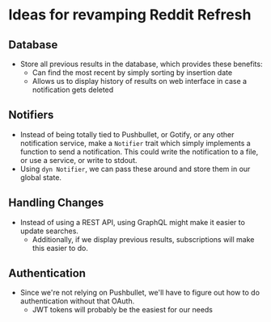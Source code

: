 # Ideas for revamping Reddit Refresh

## Database
 - Store all previous results in the database, which provides these benefits: 
   - Can find the most recent by simply sorting by insertion date
   - Allows us to display history of results on web interface in case a notification gets deleted

## Notifiers
 - Instead of being totally tied to Pushbullet, or Gotify, or any other notification service, make a `Notifier` trait which simply implements a function to send a notification. This could write the notification to a file, or use a service, or write to stdout.
 - Using `dyn Notifier`, we can pass these around and store them in our global state.

## Handling Changes
 - Instead of using a REST API, using GraphQL might make it easier to update searches.
    - Additionally, if we display previous results, subscriptions will make this easier to do.

## Authentication
 - Since we're not relying on Pushbullet, we'll have to figure out how to do authentication without that OAuth.
   - JWT tokens will probably be the easiest for our needs